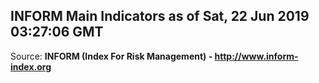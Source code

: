 ## INFORM Main Indicators as of Sat, 22 Jun 2019 03:27:06 GMT

Source: **INFORM (Index For Risk Management) - http://www.inform-index.org**